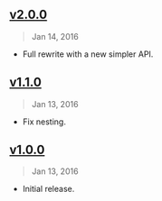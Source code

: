 ## [v2.0.0]
> Jan 14, 2016

- Full rewrite with a new simpler API.

[v2.0.0]: https://github.com/rstacruz/tape-around/compare/v1.1.0...v2.0.0

## [v1.1.0]
> Jan 13, 2016

- Fix nesting.

[v1.1.0]: https://github.com/rstacruz/tape-around/compare/v1.0.0...v1.1.0

## [v1.0.0]
> Jan 13, 2016

- Initial release.

[v1.0.0]: https://github.com/rstacruz/tape-around/tree/v1.0.0

